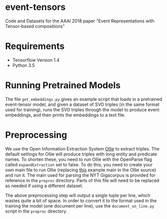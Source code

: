 # event-tensors
Code and Datasets for the AAAI 2018 paper "Event Representations with Tensor-based compositions"

# Requirements 
* Tensorflow Version 1.4
* Python 3.5

# Running Pretrained Models
The file `get_embeddings.py` gives an example script that loads in a pretrained event-tensor model, and given a dataset of SVO triples (in the same format used for training), runs the SVO triples
through the model to produce event embeddings, and then prints the embeddings to a text file. 

# Preprocessing
We use the Open Information Extraction System [Ollie](https://github.com/knowitall/ollie) to extract triples. The default settings for Ollie will produce triples with long entity and predicate names. 
To shorten these, you need to run Ollie with the OpenParse flag called `expandExtraction` set to false. To do this, you need to create your own main file to run Ollie (replacing [this](https://github.com/knowitall/ollie/blob/master/example/src/main/scala/ollie/Example.scala) example main in the Ollie source) and run it. The main used for parsing the NYT Gigacorpus is provided for reference in the `preproc` directory. Parts of this file will need to be replaced as needed if using a different dataset. 

The above preprocessing step will output a single tuple per line, which wastes quite a bit of space. In order to convert it to the format used in the training the model (one document per line), use the `document_on_line.py` script in the `preproc` directory.
